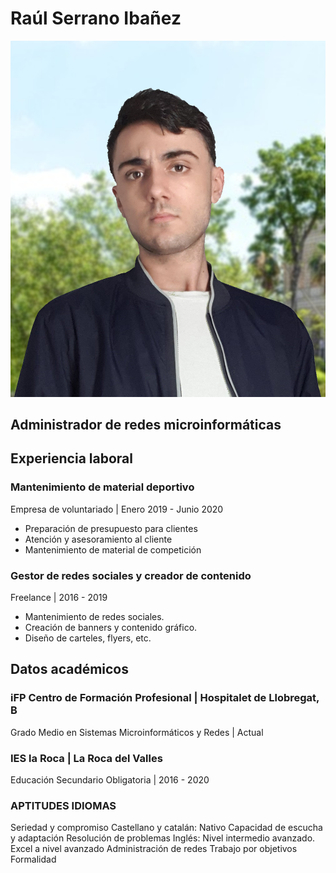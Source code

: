 # Raúl Serrano Ibañez
![Image](Puerco.png)
## Administrador de redes microinformáticas
## Experiencia laboral
### Mantenimiento de material deportivo
Empresa de voluntariado | Enero 2019 - Junio 2020
- Preparación de presupuesto para clientes
- Atención y asesoramiento al cliente
- Mantenimiento de material de competición
### Gestor de redes sociales y creador de contenido
Freelance | 2016 - 2019
- Mantenimiento de redes sociales.
- Creación de banners y contenido gráfico.
- Diseño de carteles, flyers, etc.
## Datos académicos
### iFP Centro de Formación Profesional | Hospitalet de Llobregat, B
Grado Medio en Sistemas Microinformáticos y Redes | Actual
### IES la Roca | La Roca del Valles
Educación Secundario Obligatoria | 2016 - 2020
### APTITUDES                           IDIOMAS
Seriedad y compromiso                   Castellano y catalán: Nativo
Capacidad de escucha y adaptación
Resolución de problemas                 Inglés: Nivel intermedio avanzado.
Excel a nivel avanzado
Administración de redes
Trabajo por objetivos
Formalidad
